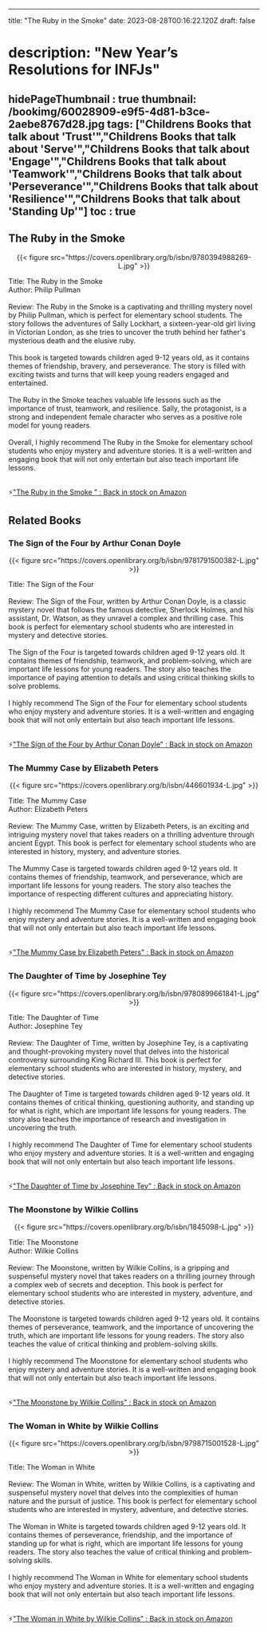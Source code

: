 
---
title: "The Ruby in the Smoke"
date: 2023-08-28T00:16:22.120Z
draft: false
# description: "New Year’s Resolutions for INFJs"
hidePageThumbnail : true
thumbnail: /bookimg/60028909-e9f5-4d81-b3ce-2aebe8767d28.jpg
tags: ["Childrens Books that talk about 'Trust'","Childrens Books that talk about 'Serve'","Childrens Books that talk about 'Engage'","Childrens Books that talk about 'Teamwork'","Childrens Books that talk about 'Perseverance'","Childrens Books that talk about 'Resilience'","Childrens Books that talk about 'Standing Up'"]
toc : true
---
## The Ruby in the Smoke 

<center>
{{< figure src="https://covers.openlibrary.org/b/isbn/9780394988269-L.jpg" >}}
</center>

Title: The Ruby in the Smoke</br>
Author: Philip Pullman</br></br>
Review: The Ruby in the Smoke is a captivating and thrilling mystery novel by Philip Pullman, which is perfect for elementary school students. The story follows the adventures of Sally Lockhart, a sixteen-year-old girl living in Victorian London, as she tries to uncover the truth behind her father's mysterious death and the elusive ruby.</br></br>
This book is targeted towards children aged 9-12 years old, as it contains themes of friendship, bravery, and perseverance. The story is filled with exciting twists and turns that will keep young readers engaged and entertained.</br></br>
The Ruby in the Smoke teaches valuable life lessons such as the importance of trust, teamwork, and resilience. Sally, the protagonist, is a strong and independent female character who serves as a positive role model for young readers.</br></br>
Overall, I highly recommend The Ruby in the Smoke for elementary school students who enjoy mystery and adventure stories. It is a well-written and engaging book that will not only entertain but also teach important life lessons.</br></br>

<p>⚡<a id="aflink" href="https://www.amazon.com/gp/search?ie=UTF8&tag=klayu00-20&linkCode=ur2&linkId=6639bed89a8ad8dd2705e40644eb43d3&camp=1789&creative=9325&index=books&keywords=The Ruby in the Smoke " class="one" target="_blank" title='"The Ruby in the Smoke " : Back in stock on Amazon'>"The Ruby in the Smoke " : Back in stock on Amazon</a></p>

## Related Books
### The Sign of the Four by Arthur Conan Doyle
<center>
{{< figure src="https://covers.openlibrary.org/b/isbn/9781791500382-L.jpg" >}}
</center>

Title: The Sign of the Four</br></br>
Review: The Sign of the Four, written by Arthur Conan Doyle, is a classic mystery novel that follows the famous detective, Sherlock Holmes, and his assistant, Dr. Watson, as they unravel a complex and thrilling case. This book is perfect for elementary school students who are interested in mystery and detective stories.</br></br>
The Sign of the Four is targeted towards children aged 9-12 years old. It contains themes of friendship, teamwork, and problem-solving, which are important life lessons for young readers. The story also teaches the importance of paying attention to details and using critical thinking skills to solve problems.</br></br>
I highly recommend The Sign of the Four for elementary school students who enjoy mystery and adventure stories. It is a well-written and engaging book that will not only entertain but also teach important life lessons.</br></br>

<p>⚡<a id="aflink" href="https://www.amazon.com/gp/search?ie=UTF8&tag=klayu00-20&linkCode=ur2&linkId=6639bed89a8ad8dd2705e40644eb43d3&camp=1789&creative=9325&index=books&keywords=The Sign of the Four by Arthur Conan Doyle" class="one" target="_blank" title='"The Sign of the Four by Arthur Conan Doyle" : Back in stock on Amazon'>"The Sign of the Four by Arthur Conan Doyle" : Back in stock on Amazon</a></p>

### The Mummy Case by Elizabeth Peters
<center>
{{< figure src="https://covers.openlibrary.org/b/isbn/446601934-L.jpg" >}}
</center>

Title: The Mummy Case</br>
Author: Elizabeth Peters</br></br>
Review: The Mummy Case, written by Elizabeth Peters, is an exciting and intriguing mystery novel that takes readers on a thrilling adventure through ancient Egypt. This book is perfect for elementary school students who are interested in history, mystery, and adventure stories.</br></br>
The Mummy Case is targeted towards children aged 9-12 years old. It contains themes of friendship, teamwork, and perseverance, which are important life lessons for young readers. The story also teaches the importance of respecting different cultures and appreciating history.</br></br>
I highly recommend The Mummy Case for elementary school students who enjoy mystery and adventure stories. It is a well-written and engaging book that will not only entertain but also teach important life lessons.</br></br>

<p>⚡<a id="aflink" href="https://www.amazon.com/gp/search?ie=UTF8&tag=klayu00-20&linkCode=ur2&linkId=6639bed89a8ad8dd2705e40644eb43d3&camp=1789&creative=9325&index=books&keywords=The Mummy Case by Elizabeth Peters" class="one" target="_blank" title='"The Mummy Case by Elizabeth Peters" : Back in stock on Amazon'>"The Mummy Case by Elizabeth Peters" : Back in stock on Amazon</a></p>

### The Daughter of Time by Josephine Tey
<center>
{{< figure src="https://covers.openlibrary.org/b/isbn/9780899661841-L.jpg" >}}
</center>

Title: The Daughter of Time</br>
Author: Josephine Tey</br></br>
Review: The Daughter of Time, written by Josephine Tey, is a captivating and thought-provoking mystery novel that delves into the historical controversy surrounding King Richard III. This book is perfect for elementary school students who are interested in history, mystery, and detective stories.</br></br>
The Daughter of Time is targeted towards children aged 9-12 years old. It contains themes of critical thinking, questioning authority, and standing up for what is right, which are important life lessons for young readers. The story also teaches the importance of research and investigation in uncovering the truth.</br></br>
I highly recommend The Daughter of Time for elementary school students who enjoy mystery and adventure stories. It is a well-written and engaging book that will not only entertain but also teach important life lessons.</br></br>

<p>⚡<a id="aflink" href="https://www.amazon.com/gp/search?ie=UTF8&tag=klayu00-20&linkCode=ur2&linkId=6639bed89a8ad8dd2705e40644eb43d3&camp=1789&creative=9325&index=books&keywords=The Daughter of Time by Josephine Tey" class="one" target="_blank" title='"The Daughter of Time by Josephine Tey" : Back in stock on Amazon'>"The Daughter of Time by Josephine Tey" : Back in stock on Amazon</a></p>

### The Moonstone by Wilkie Collins
<center>
{{< figure src="https://covers.openlibrary.org/b/isbn/1845098-L.jpg" >}}
</center>

Title: The Moonstone</br>
Author: Wilkie Collins</br></br>
Review: The Moonstone, written by Wilkie Collins, is a gripping and suspenseful mystery novel that takes readers on a thrilling journey through a complex web of secrets and deception. This book is perfect for elementary school students who are interested in mystery, adventure, and detective stories.</br></br>
The Moonstone is targeted towards children aged 9-12 years old. It contains themes of perseverance, teamwork, and the importance of uncovering the truth, which are important life lessons for young readers. The story also teaches the value of critical thinking and problem-solving skills.</br></br>
I highly recommend The Moonstone for elementary school students who enjoy mystery and adventure stories. It is a well-written and engaging book that will not only entertain but also teach important life lessons.</br></br>

<p>⚡<a id="aflink" href="https://www.amazon.com/gp/search?ie=UTF8&tag=klayu00-20&linkCode=ur2&linkId=6639bed89a8ad8dd2705e40644eb43d3&camp=1789&creative=9325&index=books&keywords=The Moonstone by Wilkie Collins" class="one" target="_blank" title='"The Moonstone by Wilkie Collins" : Back in stock on Amazon'>"The Moonstone by Wilkie Collins" : Back in stock on Amazon</a></p>

### The Woman in White by Wilkie Collins
<center>
{{< figure src="https://covers.openlibrary.org/b/isbn/9798715001528-L.jpg" >}}
</center>

Title: The Woman in White</br></br>
Review: The Woman in White, written by Wilkie Collins, is a captivating and suspenseful mystery novel that delves into the complexities of human nature and the pursuit of justice. This book is perfect for elementary school students who are interested in mystery, adventure, and detective stories.</br></br>
The Woman in White is targeted towards children aged 9-12 years old. It contains themes of perseverance, friendship, and the importance of standing up for what is right, which are important life lessons for young readers. The story also teaches the value of critical thinking and problem-solving skills.</br></br>
I highly recommend The Woman in White for elementary school students who enjoy mystery and adventure stories. It is a well-written and engaging book that will not only entertain but also teach important life lessons.</br></br>

<p>⚡<a id="aflink" href="https://www.amazon.com/gp/search?ie=UTF8&tag=klayu00-20&linkCode=ur2&linkId=6639bed89a8ad8dd2705e40644eb43d3&camp=1789&creative=9325&index=books&keywords=The Woman in White by Wilkie Collins" class="one" target="_blank" title='"The Woman in White by Wilkie Collins" : Back in stock on Amazon'>"The Woman in White by Wilkie Collins" : Back in stock on Amazon</a></p>
